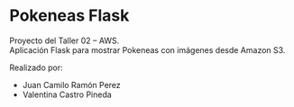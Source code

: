# Pokeneas Flask
Proyecto del Taller 02 – AWS.  
Aplicación Flask para mostrar Pokeneas con imágenes desde Amazon S3.

Realizado por:
- Juan Camilo Ramón Perez
- Valentina Castro Pineda
